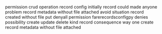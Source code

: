 permission crud operation record config initially record could made anyone problem record metadata without file attached avoid situation record created without file put denyall permission farerecordsconfigpy denies possibility create update delete kind record consequence way one create record metadata without file attached